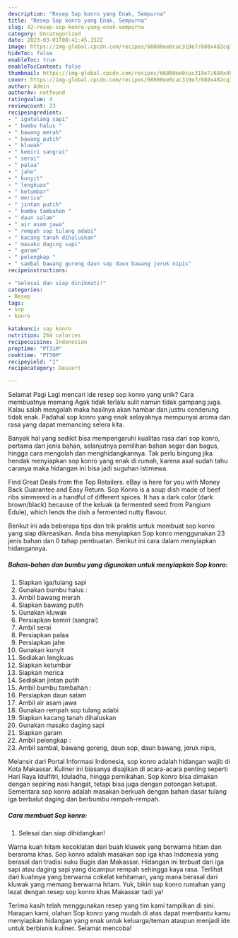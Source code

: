 ```yaml
---
description: "Resep Sop konro yang Enak, Sempurna"
title: "Resep Sop konro yang Enak, Sempurna"
slug: 42-resep-sop-konro-yang-enak-sempurna
category: Uncategorized
date: 2023-03-01T08:41:45.152Z
image: https://img-global.cpcdn.com/recipes/66000ee0cac319e7/680x482cq70/sop-konro-foto-resep-utama.jpg
hideToc: false
enableToc: true
enableTocContent: false
thumbnail: https://img-global.cpcdn.com/recipes/66000ee0cac319e7/680x482cq70/sop-konro-foto-resep-utama.jpg
cover: https://img-global.cpcdn.com/recipes/66000ee0cac319e7/680x482cq70/sop-konro-foto-resep-utama.jpg
author: Admin
authorAv: notfound
ratingvalue: 4
reviewcount: 23
recipeingredient:
- " igatulang sapi"
- " bumbu halus "
- " bawang merah"
- " bawang putih"
- " kluwak"
- " kemiri sangrai"
- " serai"
- " palaa"
- " jahe"
- " kunyit"
- " lengkuas"
- " ketumbar"
- " merica"
- " jintan putih"
- " bumbu tambahan "
- " daun salam"
- " air asam jawa"
- " rempah sop tulang adabi"
- " kacang tanah dihaluskan"
- " masako daging sapi"
- " garam"
- " pelengkap "
- " sambal bawang goreng daun sop daun bawang jeruk nipis"
recipeinstructions:

- "Selesai dan siap dinikmati!"
categories:
- Resep
tags:
- sop
- konro

katakunci: sop konro 
nutrition: 264 calories
recipecuisine: Indonesian
preptime: "PT31M"
cooktime: "PT30M"
recipeyield: "1"
recipecategory: Dessert

---
```



Selamat Pagi Lagi mencari ide resep sop konro yang unik? Cara membuatnya memang Agak tidak terlalu sulit namun tidak gampang juga. Kalau salah mengolah maka hasilnya akan hambar dan justru cenderung tidak enak. Padahal sop konro yang enak selayaknya mempunyai aroma dan rasa yang dapat memancing selera kita.


Banyak hal yang sedikit bisa mempengaruhi kualitas rasa dari sop konro, pertama dari jenis bahan, selanjutnya pemilihan bahan segar dan bagus, hingga cara mengolah dan menghidangkannya. Tak perlu bingung jika hendak menyiapkan sop konro yang enak di rumah, karena asal sudah tahu caranya maka hidangan ini bisa jadi suguhan istimewa.

Find Great Deals from the Top Retailers. eBay is here for you with Money Back Guarantee and Easy Return. Sop Konro is a soup dish made of beef ribs simmered in a handful of different spices. It has a dark color (dark brown/black) because of the keluak (a fermented seed from Pangium Edule), which lends the dish a fermented nutty flavour.


Berikut ini ada beberapa tips dan trik praktis untuk membuat sop konro yang siap dikreasikan. Anda bisa menyiapkan Sop konro menggunakan 23 jenis bahan dan 0 tahap pembuatan. Berikut ini cara dalam menyiapkan hidangannya.

<!--inarticleads1-->

##### Bahan-bahan dan bumbu yang digunakan untuk menyiapkan Sop konro:

1. Siapkan  iga/tulang sapi
1. Gunakan  bumbu halus :
1. Ambil  bawang merah
1. Siapkan  bawang putih
1. Gunakan  kluwak
1. Persiapkan  kemiri (sangrai)
1. Ambil  serai
1. Persiapkan  palaa
1. Persiapkan  jahe
1. Gunakan  kunyit
1. Sediakan  lengkuas
1. Siapkan  ketumbar
1. Siapkan  merica
1. Sediakan  jintan putih
1. Ambil  bumbu tambahan :
1. Persiapkan  daun salam
1. Ambil  air asam jawa
1. Gunakan  rempah sop tulang adabi
1. Siapkan  kacang tanah dihaluskan
1. Gunakan  masako daging sapi
1. Siapkan  garam
1. Ambil  pelengkap :
1. Ambil  sambal, bawang goreng, daun sop, daun bawang, jeruk nipis,


Melansir dari Portal Informasi Indonesia, sop konro adalah hidangan wajib di Kota Makassar. Kuliner ini biasanya disajikan di acara-acara penting seperti Hari Raya Idulfitri, Iduladha, hingga pernikahan. Sop konro bisa dimakan dengan sepiring nasi hangat, tetapi bisa juga dengan potongan ketupat. Sementara sop konro adalah masakan berkuah dengan bahan dasar tulang iga berbalut daging dan berbumbu rempah-rempah. 

<!--inarticleads2-->

##### Cara membuat Sop konro:


1. Selesai dan siap dihidangkan!

Warna kuah hitam kecoklatan dari buah kluwek yang berwarna hitam dan beraroma khas. Sop konro adalah masakan sop iga khas Indonesia yang berasal dari tradisi suku Bugis dan Makassar. Hidangan ini terbuat dari iga sapi atau daging sapi yang dicampur rempah sehingga kaya rasa. Terlihat dari kuahnya yang berwarna cokelat kehitaman, yang mana berasal dari kluwak yang memang berwarna hitam. Yuk, bikin sup konro rumahan yang lezat dengan resep sop konro khas Makassar tadi ya! 

Terima kasih telah menggunakan resep yang tim kami tampilkan di sini. Harapan kami, olahan Sop konro yang mudah di atas dapat membantu kamu menyiapkan hidangan yang enak untuk keluarga/teman ataupun menjadi ide untuk berbisnis kuliner. Selamat mencoba!
